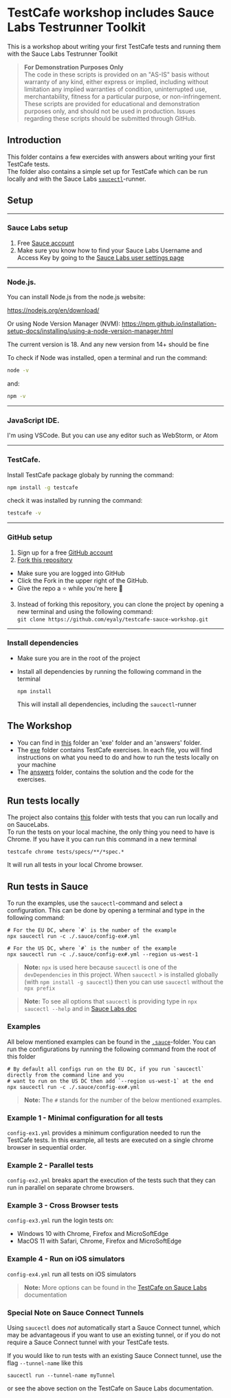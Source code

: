 # TestCafe workshop includes Sauce Labs Testrunner Toolkit
This is a workshop about writing your first TestCafe tests and running them with the Sauce Labs Testrunner Toolkit
> **For Demonstration Purposes Only**\
> The code in these scripts is provided on an "AS-IS" basis without warranty of any kind, either express or implied,
> including without limitation any implied warranties of condition, uninterrupted use, merchantability, fitness for a
> particular purpose, or non-infringement. These scripts are provided for educational and demonstration purposes only,
> and should not be used in production. Issues regarding these scripts should be submitted through GitHub.

## Introduction
This folder contains a few exercides with answers about writing your first TestCafe tests.  
The folder also contains a simple set up for TestCafe which can be run locally and with the Sauce Labs
[`saucectl`](https://docs.saucelabs.com/testrunner-toolkit)-runner.

## Setup  

---
### Sauce Labs setup
1. Free [Sauce account](https://saucelabs.com/sign-up)
2. Make sure you know how to find your Sauce Labs Username and Access Key by going to the [Sauce Labs user settings page](https://app.saucelabs.com/user-settings)

---
### Node.js.  

You can install Node.js from the node.js website: 

https://nodejs.org/en/download/ 

Or using Node Version Manager (NVM): https://npm.github.io/installation-setup-docs/installing/using-a-node-version-manager.html 

The current version is 18. And any new version from 14+ should be fine 

To check if Node was installed, open a terminal and run the command:    
```bash
node -v
```
and: 
```bash
npm -v
``` 
---
### JavaScript IDE.  

I'm using VSCode. But you can use any editor such as WebStorm, or Atom 

---
### TestCafe.  

Install TestCafe package globaly by running the command:

```bash
npm install -g testcafe
``` 
check it was installed by running the command:
```bash
testcafe -v
``` 
---
### GitHub setup

1. Sign up for a free [GitHub account](https://github.com/)
2. [Fork this repository](https://docs.github.com/en/get-started/quickstart/fork-a-repo)
 * Make sure you are logged into GitHub
 * Click the Fork in the upper right of the GitHub.
 * Give the repo a ⭐ while you're here 🤩
3. Instead of forking this repository, you can clone the project by opening a new terminal and using the following command:   
 `git clone https://github.com/eyaly/testcafe-sauce-workshop.git`
  
---
### Install dependencies
- Make sure you are in the root of the project
- Install all dependencies by running the following command in the terminal
  
  `npm install`
  
  This will install all dependencies, including the `saucectl`-runner

## The Workshop 
- You can find in [this](https://github.com/eyaly/testcafe-sauce-workshop/tree/main/tests/specs/workshop) folder an 'exe' folder and an 'answers' folder.   
- The [exe](https://github.com/eyaly/testcafe-sauce-workshop/tree/main/tests/specs/workshop/exe) folder contains TestCafe exercises. In each file, you will find instructions on what you need to do and how to run the tests locally on your machine
- The [answers](https://github.com/eyaly/testcafe-sauce-workshop/tree/main/tests/specs/workshop/answers) folder, contains the solution and the code for the exercises.

## Run tests locally
The project also contains [this](https://github.com/eyaly/testcafe-sauce-workshop/tree/main/tests/specs/sauceDemoWebApp) folder with tests that you can run locally and on SauceLabs.   
To run the tests on your local machine, the only thing you need to have is Chrome. If you have it you can run this 
command in a new terminal

    testcafe chrome tests/specs/**/*spec.*

It will run all tests in your local Chrome browser.

## Run tests in Sauce
To run the examples, use the `saucectl`-command and select a configuration. This can be done by opening a terminal and type in the 
following command:

```shell
# For the EU DC, where `#` is the number of the example
npx saucectl run -c ./.sauce/config-ex#.yml
     
# For the US DC, where `#` is the number of the example
npx saucectl run -c ./.sauce/config-ex#.yml --region us-west-1
```
   
> **Note:** `npx` is used here because `saucectl` is one of the `devDependencies` in this project. When `saucectl`
    > is installed globally (with `npm install -g saucectl`) then you can use `saucectl` without the `npx prefix`

> **Note:** To see all options that `saucectl` is providing type in `npx saucectl --help` and in [Sauce Labs doc](https://docs.saucelabs.com/web-apps/automated-testing/testcafe/yaml/)


### Examples
All below mentioned examples can be found in the [`.sauce`](./.sauce)-folder. You can run the configurations by running
the following command from the root of this folder

```shell
# By default all configs run on the EU DC, if you run `saucectl` directly from the command line and you
# want to run on the US DC then add `--region us-west-1` at the end
npx saucectl run -c ./.sauce/config-ex#.yml
```

> **Note:** The `#` stands for the number of the below mentioned examples.

### Example 1 - Minimal configuration for all tests
`config-ex1.yml` provides a minimum configuration needed to run the TestCafe tests.
In this example, all tests are executed on a single chrome browser in sequential order.

### Example 2 - Parallel tests
`config-ex2.yml` breaks apart the execution of the tests such that they can run in parallel on separate chrome browsers.

### Example 3 - Cross Browser tests
`config-ex3.yml` run the login tests on:
- Windows 10 with Chrome, Firefox and MicroSoftEdge
- MacOS 11 with Safari, Chrome, Firefox and MicroSoftEdge

### Example 4 - Run on iOS simulators
`config-ex4.yml` run all tests on iOS simulators

> **Note:** More options can be found in the
> [TestCafe on Sauce Labs](https://docs.saucelabs.com/testrunner-toolkit/configuration/testcafe) documentation 

### Special Note on Sauce Connect Tunnels
Using `saucectl` does _not_ automatically start a Sauce Connect tunnel, which may be advantageous if you want to use an existing tunnel, or if you do not require a Sauce Connect tunnel with your TestCafe tests. 

If you would like to run tests with an existing Sauce Connect tunnel, use the flag `--tunnel-name` like this

```
saucectl run --tunnel-name myTunnel 
```

or see the above section on the TestCafe on Sauce Labs documentation.